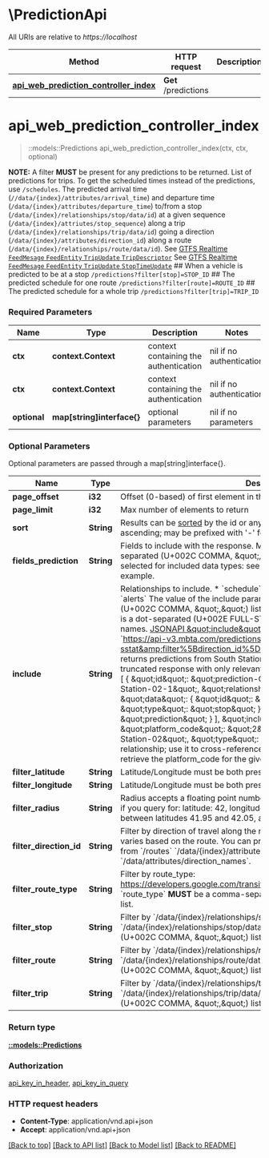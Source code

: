 # \PredictionApi

All URIs are relative to *https://localhost*

Method | HTTP request | Description
------------- | ------------- | -------------
[**api_web_prediction_controller_index**](PredictionApi.md#api_web_prediction_controller_index) | **Get** /predictions | 


# **api_web_prediction_controller_index**
> ::models::Predictions api_web_prediction_controller_index(ctx, ctx, optional)


**NOTE:** A filter **MUST** be present for any predictions to be returned.  List of predictions for trips.  To get the scheduled times instead of the predictions, use `/schedules`.  The predicted arrival time (`//data/{index}/attributes/arrival_time`) and departure time (`/data/{index}/attributes/departure_time`) to/from a stop (`/data/{index}/relationships/stop/data/id`) at a given sequence (`/data/{index}/attriutes/stop_sequence`) along a trip (`/data/{index}/relationships/trip/data/id`) going a direction (`/data/{index}/attributes/direction_id`) along a route (`/data/{index}/relationships/route/data/id`).  See [GTFS Realtime `FeedMesage` `FeedEntity` `TripUpdate` `TripDescriptor`](https://github.com/google/transit/blob/master/gtfs-realtime/spec/en/reference.md#message-tripdescriptor) See [GTFS Realtime `FeedMesage` `FeedEntity` `TripUpdate` `StopTimeUpdate`](https://github.com/google/transit/blob/master/gtfs-realtime/spec/en/reference.md#message-stoptimeupdate)   ## When a vehicle is predicted to be at a stop  `/predictions?filter[stop]=STOP_ID`  ## The predicted schedule for one route  `/predictions?filter[route]=ROUTE_ID`  ## The predicted schedule for a whole trip  `/predictions?filter[trip]=TRIP_ID`  

### Required Parameters

Name | Type | Description  | Notes
------------- | ------------- | ------------- | -------------
 **ctx** | **context.Context** | context containing the authentication | nil if no authentication
 **ctx** | **context.Context** | context containing the authentication | nil if no authentication
 **optional** | **map[string]interface{}** | optional parameters | nil if no parameters

### Optional Parameters
Optional parameters are passed through a map[string]interface{}.

Name | Type | Description  | Notes
------------- | ------------- | ------------- | -------------
 **page_offset** | **i32**| Offset (0-based) of first element in the page | 
 **page_limit** | **i32**| Max number of elements to return | 
 **sort** | **String**| Results can be [sorted](http://jsonapi.org/format/#fetching-sorting) by the id or any &#x60;/data/{index}/attributes&#x60; key. Assumes ascending; may be prefixed with &#39;-&#39; for descending  | JSON pointer | Direction | &#x60;sort&#x60;     | |--------------|-----------|------------| | &#x60;/data/{index}/attributes/arrival_time&#x60; | ascending | &#x60;arrival_time&#x60; | | &#x60;/data/{index}/attributes/arrival_time&#x60; | descending | &#x60;-arrival_time&#x60; | | &#x60;/data/{index}/attributes/departure_time&#x60; | ascending | &#x60;departure_time&#x60; | | &#x60;/data/{index}/attributes/departure_time&#x60; | descending | &#x60;-departure_time&#x60; | | &#x60;/data/{index}/attributes/direction_id&#x60; | ascending | &#x60;direction_id&#x60; | | &#x60;/data/{index}/attributes/direction_id&#x60; | descending | &#x60;-direction_id&#x60; | | &#x60;/data/{index}/attributes/schedule_relationship&#x60; | ascending | &#x60;schedule_relationship&#x60; | | &#x60;/data/{index}/attributes/schedule_relationship&#x60; | descending | &#x60;-schedule_relationship&#x60; | | &#x60;/data/{index}/attributes/status&#x60; | ascending | &#x60;status&#x60; | | &#x60;/data/{index}/attributes/status&#x60; | descending | &#x60;-status&#x60; | | &#x60;/data/{index}/attributes/stop_sequence&#x60; | ascending | &#x60;stop_sequence&#x60; | | &#x60;/data/{index}/attributes/stop_sequence&#x60; | descending | &#x60;-stop_sequence&#x60; |   | 
 **fields_prediction** | **String**| Fields to include with the response. Multiple fields **MUST** be a comma-separated (U+002C COMMA, \&quot;,\&quot;) list.  Note that fields can also be selected for included data types: see the [V3 API Best Practices](https://www.mbta.com/developers/v3-api/best-practices) for an example.  | 
 **include** | **String**| Relationships to include.  * &#x60;schedule&#x60; * &#x60;stop&#x60; * &#x60;route&#x60; * &#x60;trip&#x60; * &#x60;vehicle&#x60; * &#x60;alerts&#x60;  The value of the include parameter **MUST** be a comma-separated (U+002C COMMA, \&quot;,\&quot;) list of relationship paths. A relationship path is a dot-separated (U+002E FULL-STOP, \&quot;.\&quot;) list of relationship names. [JSONAPI \&quot;include\&quot; behavior](http://jsonapi.org/format/#fetching-includes)  Here is an example: &#x60;https://api-v3.mbta.com/predictions?filter%5Bstop%5D&#x3D;place-sstat&amp;filter%5Bdirection_id%5D&#x3D;0&amp;include&#x3D;stop&#x60; returns predictions from South Station with direction_id&#x3D;0, below is a truncated response with only relevant fields displayed: &#x60;&#x60;&#x60;   {     \&quot;data\&quot;: [       {         \&quot;id\&quot;: \&quot;prediction-CR-Weekday-Fall-18-743-South Station-02-1\&quot;,         \&quot;relationships\&quot;: {           \&quot;stop\&quot;: {             \&quot;data\&quot;: {               \&quot;id\&quot;: \&quot;South Station-02\&quot;,               \&quot;type\&quot;: \&quot;stop\&quot;             }           },         },         \&quot;type\&quot;: \&quot;prediction\&quot;       }     ],     \&quot;included\&quot;: [       {         \&quot;attributes\&quot;: {           \&quot;platform_code\&quot;: \&quot;2\&quot;,         },         \&quot;id\&quot;: \&quot;South Station-02\&quot;,         \&quot;type\&quot;: \&quot;stop\&quot;       }     ],   } &#x60;&#x60;&#x60; Note the stop relationship; use it to cross-reference  stop-id with the included stops to retrieve the platform_code for the given prediction.   | 
 **filter_latitude** | **String**|  Latitude/Longitude must be both present or both absent. | 
 **filter_longitude** | **String**|  Latitude/Longitude must be both present or both absent. | 
 **filter_radius** | **String**|  Radius accepts a floating point number, and the default is 0.01.  For example, if you query for: latitude: 42,  longitude: -71,  radius: 0.05 then you will filter between latitudes 41.95 and 42.05, and longitudes -70.95 and -71.05. | 
 **filter_direction_id** | **String**| Filter by direction of travel along the route.  The meaning of &#x60;direction_id&#x60; varies based on the route. You can programmatically get the direction names from &#x60;/routes&#x60; &#x60;/data/{index}/attributes/direction_names&#x60; or &#x60;/routes/{id}&#x60; &#x60;/data/attributes/direction_names&#x60;.     | 
 **filter_route_type** | **String**| Filter by route_type: https://developers.google.com/transit/gtfs/reference/routes-file.  Multiple &#x60;route_type&#x60; **MUST** be a comma-separated (U+002C COMMA, \&quot;,\&quot;) list.  | 
 **filter_stop** | **String**| Filter by &#x60;/data/{index}/relationships/stop/data/id&#x60;. Multiple &#x60;/data/{index}/relationships/stop/data/id&#x60; **MUST** be a comma-separated (U+002C COMMA, \&quot;,\&quot;) list. | 
 **filter_route** | **String**| Filter by &#x60;/data/{index}/relationships/route/data/id&#x60;. Multiple &#x60;/data/{index}/relationships/route/data/id&#x60; **MUST** be a comma-separated (U+002C COMMA, \&quot;,\&quot;) list. | 
 **filter_trip** | **String**| Filter by &#x60;/data/{index}/relationships/trip/data/id&#x60;. Multiple &#x60;/data/{index}/relationships/trip/data/id&#x60; **MUST** be a comma-separated (U+002C COMMA, \&quot;,\&quot;) list. | 

### Return type

[**::models::Predictions**](Predictions.md)

### Authorization

[api_key_in_header](../README.md#api_key_in_header), [api_key_in_query](../README.md#api_key_in_query)

### HTTP request headers

 - **Content-Type**: application/vnd.api+json
 - **Accept**: application/vnd.api+json

[[Back to top]](#) [[Back to API list]](../README.md#documentation-for-api-endpoints) [[Back to Model list]](../README.md#documentation-for-models) [[Back to README]](../README.md)

